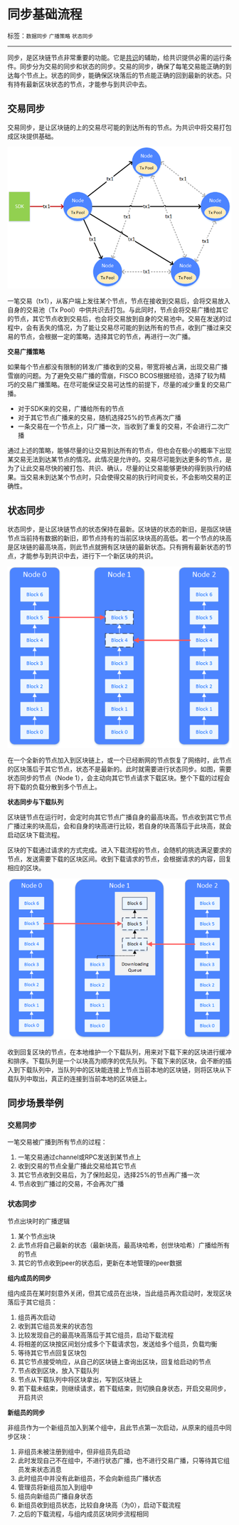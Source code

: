 # 同步基础流程

标签：``数据同步`` ``广播策略`` ``状态同步``

----

同步，是区块链节点非常重要的功能。它是[共识](../consensus/index.md)的辅助，给共识提供必需的运行条件。同步分为交易的同步和状态的同步。交易的同步，确保了每笔交易能正确的到达每个节点上。状态的同步，能确保区块落后的节点能正确的回到最新的状态。只有持有最新区块状态的节点，才能参与到共识中去。

## 交易同步

交易同步，是让区块链的上的交易尽可能的到达所有的节点。为共识中将交易打包成区块提供基础。

![](../../../images/sync/tx.png)

一笔交易（tx1），从客户端上发往某个节点，节点在接收到交易后，会将交易放入自身的交易池（Tx Pool）中供共识去打包。与此同时，节点会将交易广播给其它的节点，其它节点收到交易后，也会将交易放到自身的交易池中。交易在发送的过程中，会有丢失的情况，为了能让交易尽可能的到达所有的节点，收到广播过来交易的节点，会根据一定的策略，选择其它的节点，再进行一次广播。

**交易广播策略**

如果每个节点都没有限制的转发/广播收到的交易，带宽将被占满，出现交易广播雪崩的问题。为了避免交易广播的雪崩，FISCO BCOS根据经验，选择了较为精巧的交易广播策略。在尽可能保证交易可达性的前提下，尽量的减少重复的交易广播。

* 对于SDK来的交易，广播给所有的节点
* 对于其它节点广播来的交易，随机选择25%的节点再次广播
* 一条交易在一个节点上，只广播一次，当收到了重复的交易，不会进行二次广播

通过上述的策略，能够尽量的让交易到达所有的节点，但也会在极小的概率下出现某交易无法到达某节点的情况。此情况是允许的。交易尽可能到达更多的节点，是为了让此交易尽快的被打包、共识、确认，尽量的让交易能够更快的得到执行的结果。当交易未到达某个节点时，只会使得交易的执行时间变长，不会影响交易的正确性。

## 状态同步

状态同步，是让区块链节点的状态保持在最新。区块链的状态的新旧，是指区块链节点当前持有数据的新旧，即节点持有的当前区块块高的高低。若一个节点的块高是区块链的最高块高，则此节点就拥有区块链的最新状态。只有拥有最新状态的节点，才能参与到共识中去，进行下一个新区块的共识。

![](../../../images/sync/block.png)

在一个全新的节点加入到区块链上，或一个已经断网的节点恢复了网络时，此节点的区块落后于其它节点，状态不是最新的。此时就需要进行状态同步。如图，需要状态同步的节点（Node 1），会主动向其它节点请求下载区块。整个下载的过程会将下载的负载分散到多个节点上。

**状态同步与下载队列**

区块链节点在运行时，会定时向其它节点广播自身的最高块高。节点收到其它节点广播过来的块高后，会和自身的块高进行比较，若自身的块高落后于此块高，就会启动区块下载流程。

区块的下载通过请求的方式完成。进入下载流程的节点，会随机的挑选满足要求的节点，发送需要下载的区块区间。收到下载请求的节点，会根据请求的内容，回复相应的区块。

![](../../../images/sync/Download.png)

收到回复区块的节点，在本地维护一个下载队列，用来对下载下来的区块进行缓冲和排序。下载队列是一个以块高为顺序的优先队列。下载下来的区块，会不断的插入到下载队列中，当队列中的区块能连接上节点当前本地的区块链，则将区块从下载队列中取出，真正的连接到当前本地的区块链上。

## 同步场景举例

### 交易同步

一笔交易被广播到所有节点的过程：

1. 一笔交易通过channel或RPC发送到某节点上
2. 收到交易的节点全量广播此交易给其它节点
3. 其它节点收到交易后，为了保险起见，选择25%的节点再广播一次
4. 节点收到广播过的交易，不会再次广播

### 状态同步

节点出块时的广播逻辑

1. 某个节点出块
2. 此节点将自己最新的状态（最新块高，最高块哈希，创世块哈希）广播给所有的节点
3. 其它的节点收到peer的状态后，更新在本地管理的peer数据

**组内成员的同步**

组内成员在某时刻意外关闭，但其它成员在出块，当此组员再次启动时，发现区块落后于其它组员：

1. 组员再次启动
2. 收到其它组员发来的状态包
3. 比较发现自己的最高块高落后于其它组员，启动下载流程
4. 将相差的区块按区间划分成多个下载请求包，发送给多个组员，负载均衡
5. 等待其它节点回复区块包
6. 其它节点接受响应，从自己的区块链上查询出区块，回复给启动的节点
7. 节点收到区块，放入下载队列
8. 节点从下载队列中将区块拿出，写到区块链上
9. 若下载未结束，则继续请求，若下载结束，则切换自身状态，开启交易同步，开启共识

**新组员的同步**

非组员作为一个新组员加入到某个组中，且此节点第一次启动，从原来的组员中同步区块：

1. 非组员未被注册到组中，但非组员先启动
2. 此时发现自己不在组中，不进行状态广播，也不进行交易广播，只等待其它组员发来状态消息
3. 此时组员中并没有此新组员，不会向新组员广播状态
4. 管理员将新组员加入到组中
5. 组员向新组员广播自身状态
6. 新组员收到组员状态，比较自身块高（为0），启动下载流程
7. 之后的下载流程，与组内成员区块同步流程相同



